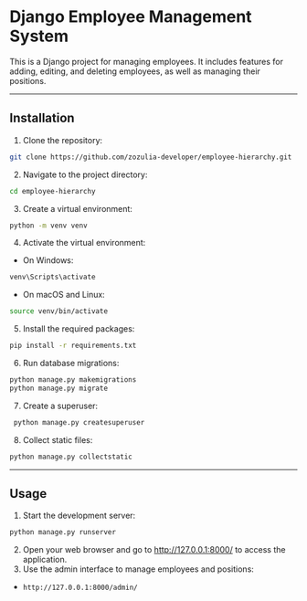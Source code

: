 # Django Employee Management System

This is a Django project for managing employees. It includes features for adding, editing, and deleting employees, as well as managing their positions.

---

## Installation

1. Clone the repository:
```sh
git clone https://github.com/zozulia-developer/employee-hierarchy.git
```

2. Navigate to the project directory:
```sh
cd employee-hierarchy
```

3. Create a virtual environment:
```sh
python -m venv venv
```

4. Activate the virtual environment:
- On Windows:
```sh
venv\Scripts\activate
```
- On macOS and Linux:
```sh
source venv/bin/activate
```

5. Install the required packages:
```sh
pip install -r requirements.txt
```

6. Run database migrations:
```sh
python manage.py makemigrations
python manage.py migrate
```

7. Create a superuser:
```sh
 python manage.py createsuperuser
```

8. Collect static files:
```sh
python manage.py collectstatic
```

---

## Usage

1. Start the development server:
```sh
python manage.py runserver
```

2. Open your web browser and go to http://127.0.0.1:8000/ to access the application.
3. Use the admin interface to manage employees and positions:
- `http://127.0.0.1:8000/admin/`

